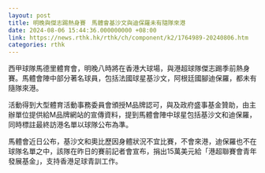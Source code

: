 ```yaml
---
layout: post
title: 明晚與傑志踢熱身賽　馬體會基沙文與迪保羅未有隨隊來港
date: 2024-08-06 15:44:36.000000000 +08:00
link: https://news.rthk.hk/rthk/ch/component/k2/1764989-20240806.htm
categories: rthk
---
```


西甲球隊馬德里體育會，明晚八時將在香港大球場，與港超球隊傑志踢季前熱身賽。馬體會陣中部分著名球員，包括法國球星基沙文，阿根廷國腳迪保羅，都未有隨隊來港。

活動得到大型體育活動事務委員會頒授M品牌認可，與及政府盛事基金贊助，由主辦單位提供給M品牌網站的宣傳資料，提到馬體會陣中球星包括基沙文和迪保羅，同時標註最終訪港名單以球隊公布為準。

馬體會近日公布，基沙文和奧比歷因身體狀況不宜比賽，不會來港，迪保羅也不在球隊名單之中，該隊在昨日的賽前記者會宣布，捐出15萬美元給「港超聯賽會青年發展基金」，支持香港足球青訓工作。
